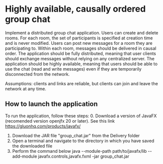 # Highly available, causally ordered group chat

Implement a distributed group chat application. Users can create and delete rooms. For each room, the set of participants is specified at creation time and is never modified. 
Users can post new messages for a room they are participating to. 
Within each room, messages should be delivered in causal order.
The application should be fully distributed, meaning that user clients should exchange messages without relying on any centralized server.
The application should be highly available, meaning that users should be able to use the chat (read and write messages) even if they are temporarily disconnected from the network. 

Assumptions: clients and links are reliable, but clients can join and leave the network at any time.

## How to launch the application
To run the application, follow these steps:
  0. Download a version of JavaFX (recomended version openjfx 20 or later). See this link https://gluonhq.com/products/javafx/
  1. Download the JAR file "group_chat.jar" from the Delivery folder
  2. Open a terminal and navigate to the directory in which you have saved the downloaded file
  3. Perform the command below
     java --module-path path/to/javafx/lib --add-module javafx.controls,javafx.fxml -jar group_chat.jar
